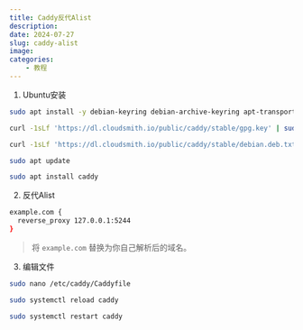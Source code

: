 ```yaml
---
title: Caddy反代Alist
description: 
date: 2024-07-27
slug: caddy-alist
image: 
categories:
    - 教程
---
```


1. Ubuntu安装

```bash
sudo apt install -y debian-keyring debian-archive-keyring apt-transport-https curl
```
```bash
curl -1sLf 'https://dl.cloudsmith.io/public/caddy/stable/gpg.key' | sudo gpg --dearmor -o /usr/share/keyrings/caddy-stable-archive-keyring.gpg
```
```bash
curl -1sLf 'https://dl.cloudsmith.io/public/caddy/stable/debian.deb.txt' | sudo tee /etc/apt/sources.list.d/caddy-stable.list
```
```bash
sudo apt update
```
```bash
sudo apt install caddy
```

2. 反代Alist

```bash
example.com {
  reverse_proxy 127.0.0.1:5244
}
```
> 将 `example.com` 替换为你自己解析后的域名。

3. 编辑文件

```bash
sudo nano /etc/caddy/Caddyfile
```
```bash
sudo systemctl reload caddy
```
```bash
sudo systemctl restart caddy
```
